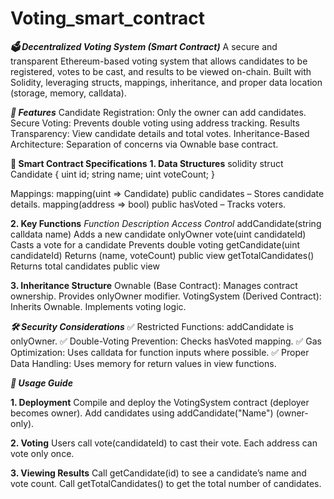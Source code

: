 # Voting_smart_contract

***🗳️ Decentralized Voting System (Smart Contract)***
A secure and transparent Ethereum-based voting system that allows candidates to be registered, votes to be cast, and results to be viewed on-chain. Built with Solidity, leveraging structs, mappings, inheritance, and proper data location (storage, memory, calldata).

***📌 Features***
Candidate Registration: Only the owner can add candidates.
Secure Voting: Prevents double voting using address tracking.
Results Transparency: View candidate details and total votes.
Inheritance-Based Architecture: Separation of concerns via Ownable base contract.


**📜 Smart Contract Specifications**
**1. Data Structures**
solidity
struct Candidate {
    uint id;
    string name;
    uint voteCount;
}

Mappings:
mapping(uint => Candidate) public candidates – Stores candidate details.
mapping(address => bool) public hasVoted – Tracks voters.



**2. Key Functions**
*Function*	                            *Description*                  	*Access Control*
addCandidate(string calldata name)	 Adds a new candidate	          onlyOwner
vote(uint candidateId)	             Casts a vote for a candidate  	Prevents double voting
getCandidate(uint candidateId)	     Returns (name, voteCount)	    public view
getTotalCandidates()	               Returns total candidates	      public view


**3. Inheritance Structure**
Ownable (Base Contract):
Manages contract ownership.
Provides onlyOwner modifier.
VotingSystem (Derived Contract):
Inherits Ownable.
Implements voting logic.


***🛠 Security Considerations***
✅ Restricted Functions: addCandidate is onlyOwner.
✅ Double-Voting Prevention: Checks hasVoted mapping.
✅ Gas Optimization: Uses calldata for function inputs where possible.
✅ Proper Data Handling: Uses memory for return values in view functions.


***🚀 Usage Guide***

**1. Deployment**
Compile and deploy the VotingSystem contract (deployer becomes owner).
Add candidates using addCandidate("Name") (owner-only).

**2. Voting**
Users call vote(candidateId) to cast their vote.
Each address can vote only once.

**3. Viewing Results**
Call getCandidate(id) to see a candidate’s name and vote count.
Call getTotalCandidates() to get the total number of candidates.


